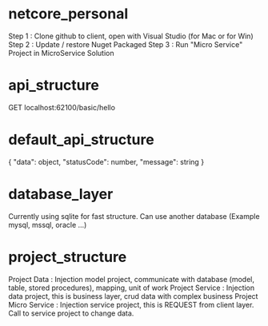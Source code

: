 # netcore_personal
Step 1 : Clone github to client, open with Visual Studio (for Mac or for Win)
Step 2 : Update / restore Nuget Packaged
Step 3 : Run "Micro Service" Project in MicroService Solution

# api_structure
GET localhost:62100/basic/hello

# default_api_structure
{
    "data": object,
    "statusCode": number,
    "message": string
}

# database_layer
Currently using sqlite for fast structure.
Can use another database (Example mysql, mssql, oracle ...)

# project_structure
Project Data : Injection model project, communicate with database (model, table, stored procedures), mapping, unit of work
Project Service : Injection data project, this is business layer, crud data with complex business
Project Micro Service : Injection service project, this is REQUEST from client layer.
Call to service project to change data.